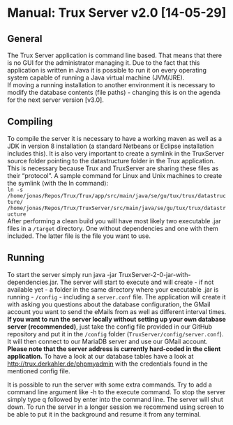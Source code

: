 # Manual: Trux Server v2.0 [14-05-29]

## General
The Trux Server application is command line based. That means that there is no GUI for the administrator managing it. Due to the fact that this application is written in Java it is possible to run it on every operating system capable of running a Java virtual machine (JVM/JRE).<br>
If moving a running installation to another environment it is necessary to modify the database contents (file paths) - changing this is on the agenda for the next server version [v3.0].

## Compiling
To compile the server it is necessary to have a working maven as well as a JDK in version 8 installation (a standard Netbeans or Eclipse installation includes this).
It is also very important to create a symlink in the TruxServer source folder pointing to the datastructure folder in the Trux application. This is necessary because Trux and TruxServer are sharing these files as their “protocol”. A sample command for Linux and Unix machines to create the symlink (with the ln command): 
<br>`ln -s /home/jonas/Repos/Trux/Trux/app/src/main/java/se/gu/tux/trux/datastructure/ /home/jonas/Repos/Trux/TruxServer/src/main/java/se/gu/tux/trux/datastructure`
<br>After performing a clean build you will have most likely two executable .jar files in a `/target` directory. One without dependencies and one with them included. The latter file is the file you want to use.

## Running
To start the server simply run java -jar TruxServer-2-0-jar-with-dependencies.jar.
The server will start to execute and will create - if not available yet - a folder in the same directory where your executable .jar is running - `/config` - including a `server.conf` file. The application will create it with asking you questions about the database configuration, the GMail account you want to send the eMails from as well as different interval times. 
<b>If you want to run the server locally without setting up your own database server (recommended)</b>, just take the config file provided in our GitHub repository and put it in the `/config` folder (`TruxServer/config/server.conf`). It will then connect to our MariaDB server and use our GMail account. <b>Please note that the server address is currently hard-coded in the client application.</b>
To have a look at our database tables have a look at http://trux.derkahler.de/phpmyadmin with the credentials found in the mentioned config file.

It is possible to run the server with some extra commands. Try to add a command line argument like -h to the execute command. To stop the server simply type q followed by enter into the command line. The server will shut down. To run the server in a longer session we recommend using screen to be able to put it in the background and resume it from any terminal.
